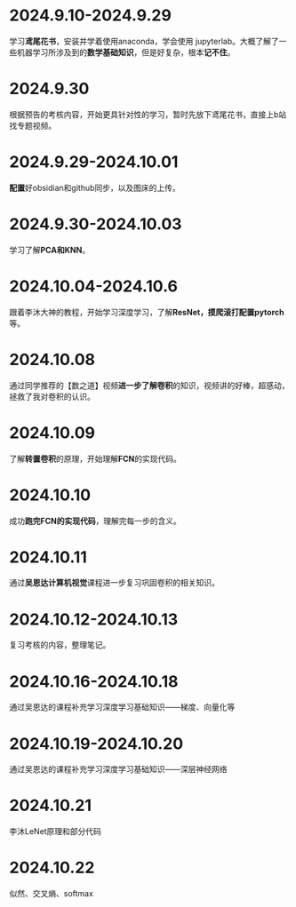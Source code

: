# 2024.9.10-2024.9.29
学习**鸢尾花书**，安装并学着使用anaconda，学会使用 jupyterlab。大概了解了一些机器学习所涉及到的**数学基础知识**，但是好复杂，根本**记不住**。

# 2024.9.30
根据预告的考核内容，开始更具针对性的学习，暂时先放下鸢尾花书，直接上b站找专题视频。

# 2024.9.29-2024.10.01
**配置**好obsidian和github同步，以及图床的上传。

# 2024.9.30-2024.10.03
学习了解**PCA和KNN**。

# 2024.10.04-2024.10.6
跟着李沐大神的教程，开始学习深度学习，了解**ResNet，摸爬滚打配置pytorch**等。

# 2024.10.08
通过同学推荐的【数之道】视频**进一步了解卷积**的知识，视频讲的好棒，超感动，拯救了我对卷积的认识。

# 2024.10.09
了解**转置卷积**的原理，开始理解**FCN**的实现代码。

# 2024.10.10
成功**跑完FCN的实现代码**，理解完每一步的含义。

# 2024.10.11
通过**吴恩达计算机视觉**课程进一步复习巩固卷积的相关知识。

# 2024.10.12-2024.10.13
复习考核的内容，整理笔记。

# 2024.10.16-2024.10.18
通过吴恩达的课程补充学习深度学习基础知识——梯度、向量化等

# 2024.10.19-2024.10.20
通过吴恩达的课程补充学习深度学习基础知识——深层神经网络

# 2024.10.21
李沐LeNet原理和部分代码

# 2024.10.22
似然、交叉熵、softmax